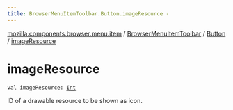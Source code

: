 ```yaml
---
title: BrowserMenuItemToolbar.Button.imageResource - 
---
```


[mozilla.components.browser.menu.item](../../index.html) / [BrowserMenuItemToolbar](../index.html) / [Button](index.html) / [imageResource](./image-resource.html)

# imageResource

`val imageResource: `[`Int`](https://kotlinlang.org/api/latest/jvm/stdlib/kotlin/-int/index.html)

ID of a drawable resource to be shown as icon.

